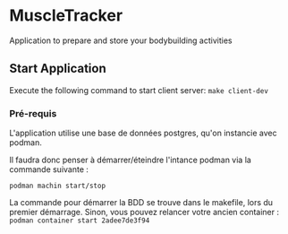 # MuscleTracker
Application to prepare and store your bodybuilding activities

## Start Application

Execute the following command to start client server: `make client-dev`

### Pré-requis

L'application utilise une base de données postgres, qu'on instancie avec podman.

Il faudra donc penser à démarrer/éteindre l'intance podman via la commande suivante : 

```
podman machin start/stop
```

La commande pour démarrer la BDD se trouve dans le makefile, lors du premier démarrage.
Sinon, vous pouvez relancer votre ancien container : `podman container start 2adee7de3f94`
